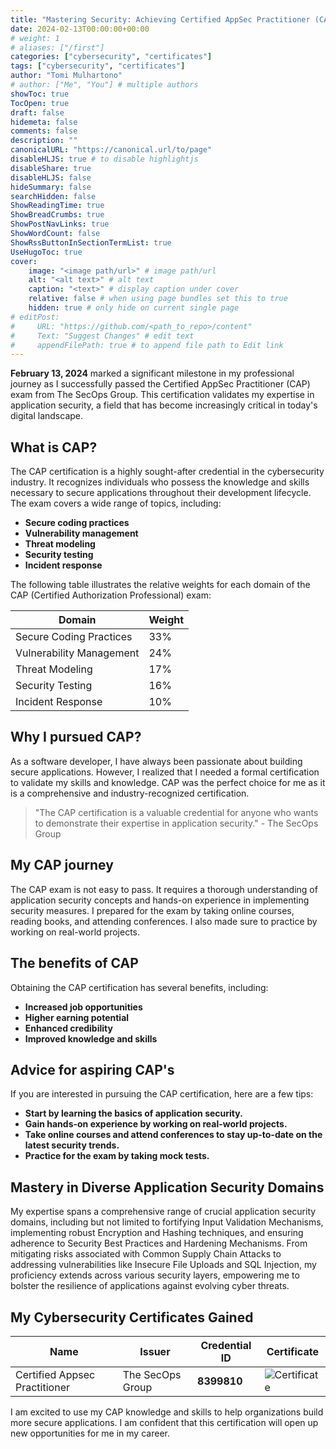```yaml
---
title: "Mastering Security: Achieving Certified AppSec Practitioner (CAP) with The SecOps Group"
date: 2024-02-13T00:00:00+00:00
# weight: 1
# aliases: ["/first"]
categories: ["cybersecurity", "certificates"]
tags: ["cybersecurity", "certificates"]
author: "Tomi Mulhartono"
# author: ["Me", "You"] # multiple authors
showToc: true
TocOpen: true
draft: false
hidemeta: false
comments: false
description: ""
canonicalURL: "https://canonical.url/to/page"
disableHLJS: true # to disable highlightjs
disableShare: true
disableHLJS: false
hideSummary: false
searchHidden: false
ShowReadingTime: true
ShowBreadCrumbs: true
ShowPostNavLinks: true
ShowWordCount: false
ShowRssButtonInSectionTermList: true
UseHugoToc: true
cover:
    image: "<image path/url>" # image path/url
    alt: "<alt text>" # alt text
    caption: "<text>" # display caption under cover
    relative: false # when using page bundles set this to true
    hidden: true # only hide on current single page
# editPost:
#     URL: "https://github.com/<path_to_repo>/content"
#     Text: "Suggest Changes" # edit text
#     appendFilePath: true # to append file path to Edit link
---
```


**February 13, 2024** marked a significant milestone in my professional journey as I successfully passed the Certified AppSec Practitioner (CAP) exam from The SecOps Group. This certification validates my expertise in application security, a field that has become increasingly critical in today's digital landscape.

## What is CAP?

The CAP certification is a highly sought-after credential in the cybersecurity industry. It recognizes individuals who possess the knowledge and skills necessary to secure applications throughout their development lifecycle. The exam covers a wide range of topics, including:

- **Secure coding practices**
- **Vulnerability management**
- **Threat modeling**
- **Security testing**
- **Incident response**

The following table illustrates the relative weights for each domain of the CAP (Certified Authorization Professional) exam:

| Domain | Weight |
| --- | --- |
| Secure Coding Practices | 33% |
| Vulnerability Management | 24% |
| Threat Modeling | 17% |
| Security Testing | 16% |
| Incident Response | 10% |

## Why I pursued CAP?

As a software developer, I have always been passionate about building secure applications. However, I realized that I needed a formal certification to validate my skills and knowledge. CAP was the perfect choice for me as it is a comprehensive and industry-recognized certification.

>"The CAP certification is a valuable credential for anyone who wants to demonstrate their expertise in application security." - The SecOps Group

## My CAP journey

The CAP exam is not easy to pass. It requires a thorough understanding of application security concepts and hands-on experience in implementing security measures. I prepared for the exam by taking online courses, reading books, and attending conferences. I also made sure to practice by working on real-world projects.

## The benefits of CAP

Obtaining the CAP certification has several benefits, including:

- **Increased job opportunities**
- **Higher earning potential**
- **Enhanced credibility**
- **Improved knowledge and skills**

## Advice for aspiring CAP's

If you are interested in pursuing the CAP certification, here are a few tips:

- **Start by learning the basics of application security.**
- **Gain hands-on experience by working on real-world projects.**
- **Take online courses and attend conferences to stay up-to-date on the latest security trends.**
- **Practice for the exam by taking mock tests.**

## Mastery in Diverse Application Security Domains

My expertise spans a comprehensive range of crucial application security domains, including but not limited to fortifying Input Validation Mechanisms, implementing robust Encryption and Hashing techniques, and ensuring adherence to Security Best Practices and Hardening Mechanisms. From mitigating risks associated with Common Supply Chain Attacks to addressing vulnerabilities like Insecure File Uploads and SQL Injection, my proficiency extends across various security layers, empowering me to bolster the resilience of applications against evolving cyber threats.

## My Cybersecurity Certificates Gained

| Name   | Issuer | Credential ID     | Certificate   |
| --------- | -------- | ------ | ------ |
| Certified Appsec Practitioner | The SecOps Group | **8399810** | ![Certificate](/images/cap.jpg) |

I am excited to use my CAP knowledge and skills to help organizations build more secure applications. I am confident that this certification will open up new opportunities for me in my career.